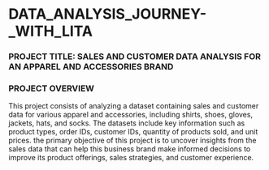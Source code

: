 # DATA_ANALYSIS_JOURNEY-_WITH_LITA
### PROJECT TITLE: SALES AND CUSTOMER DATA ANALYSIS FOR AN APPAREL AND ACCESSORIES BRAND

### PROJECT OVERVIEW
This project consists of analyzing a dataset containing sales and customer data for various apparel and accessories, including shirts, shoes, gloves, jackets, hats, and socks. The datasets include key information such as product types, order IDs, customer IDs, quantity of products sold, and unit prices. the primary objective of this project is to uncover insights from the sales data that can help this business brand make informed decisions to improve its product offerings, sales strategies, and customer experience.
